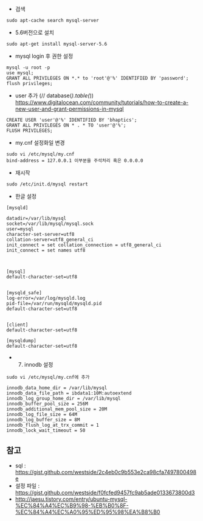 * 검색
```
sudo apt-cache search mysql-server
```

* 5.6버전으로 설치
```
sudo apt-get install mysql-server-5.6
```

* mysql login 후 권한 설정
```
mysql -u root -p
use mysql;
GRANT ALL PRIVILEGES ON *.* to 'root'@'%' IDENTIFIED BY 'password';
flush privileges;
```

* user 추가 (// database(*).table(*)) https://www.digitalocean.com/community/tutorials/how-to-create-a-new-user-and-grant-permissions-in-mysql
```
CREATE USER 'user'@'%' IDENTIFIED BY 'bhaptics';
GRANT ALL PRIVILEGES ON * . * TO 'user'@'%';    
FLUSH PRIVILEGES;
```

* my.cnf 설정화일 변경
```
sudo vi /etc/mysql/my.cnf
bind-address = 127.0.0.1 이부분을 주석처리 혹은 0.0.0.0
```

* 재시작 
```
sudo /etc/init.d/mysql restart
```

* 한글 설정
```
[mysqld]

datadir=/var/lib/mysql
socket=/var/lib/mysql/mysql.sock
user=mysql
character-set-server=utf8
collation-server=utf8_general_ci
init_connect = set collation_connection = utf8_general_ci
init_connect = set names utf8

 

[mysql]
default-character-set=utf8
 

[mysqld_safe]
log-error=/var/log/mysqld.log
pid-file=/var/run/mysqld/mysqld.pid
default-character-set=utf8
 

[client]
default-character-set=utf8
 
[mysqldump]
default-character-set=utf8
```

* 7) innodb 설정
```
sudo vi /etc/mysql/my.cnf에 추가

innodb_data_home_dir = /var/lib/mysql
innodb_data_file_path = ibdata1:10M:autoextend
innodb_log_group_home_dir = /var/lib/mysql
innodb_buffer_pool_size = 256M
innodb_additional_mem_pool_size = 20M
innodb_log_file_size = 64M
innodb_log_buffer_size = 8M
innodb_flush_log_at_trx_commit = 1
innodb_lock_wait_timeout = 50
```

## 참고
* sql : https://gist.github.com/westside/2c4eb0c9b553e2ca98cfa7497800498e
* 설정 파일 : https://gist.github.com/westside/f0fcfed9457fc9ab5ade0133673800d3
* http://jaesu.tistory.com/entry/ubuntu-mysql-%EC%84%A4%EC%B9%98-%EB%B0%8F-%EC%84%A4%EC%A0%95%ED%95%98%EA%B8%B0
